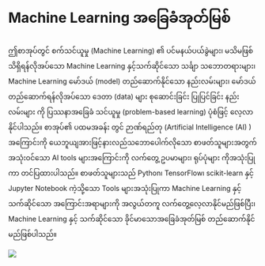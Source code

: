 # Machine Learning အခြေခံအုတ်မြစ်

ဤစာအုပ်တွင် စက်သင်ယူမှု (Machine Learning) ၏ ပင်မနယ်ပယ်ခွဲများ၊ မသိမဖြစ် သိရှိရန်လိုအပ်သော  Machine Learning နှင့်သက်ဆိုင်သော သင်္ချာ သဘောတရားများ၊ Machine Learning မော်ဒယ် (model) တည်ဆောက်နိုင်သော နည်းလမ်းများ၊ မော်ဒယ် တည်ဆောက်ရန်လိုအပ်သော ဒေတာ (data) များ စုဆောင်းခြင်း ပြုပြင်ခြင်း  နည်းလမ်းများ ကို ပြဿနာအခြေခံ သင်ယူမှု (problem-based learning) ပုံစံဖြင့် လေ့လာနိုင်ပါသည်။ စာအုပ်၏ ပထမအခန်း တွင် ဉာဏ်ရည်တု (Artificial Intelligence (AI) ) အကြောင်းကို ယေဘူယျအားဖြင့်နားလည်သဘောပေါက်လိုသော စာဖတ်သူများအတွက် အသုံး၀င်သော AI tools များအကြောင်းကို လက်တွေ့ ဥပမာများ၊ ရုပ်ပုံများ ကိုအသုံးပြုကာ တင်ပြထားပါသည်။ စာဖတ်သူများသည် Python၊ TensorFlow၊ scikit-learn နှင့်  Jupyter Notebook ကဲ့သို့သော Tools များအသုံးပြုကာ Machine Learning နှင့် သက်ဆိုင်သော အကြောင်းအရာများကို အလွယ်တကူ လက်တွေ့လေ့လာနိုင်မည်ဖြစ်ပြီး၊ Machine Learning နှင့် သက်ဆိုင်သော ခိုင်မာသောအခြေခံအုတ်မြစ် တည်ဆောက်နိုင်မည်ဖြစ်ပါသည်။


![](../_images/ML_BookCover.png)

```{tableofcontents}
```
